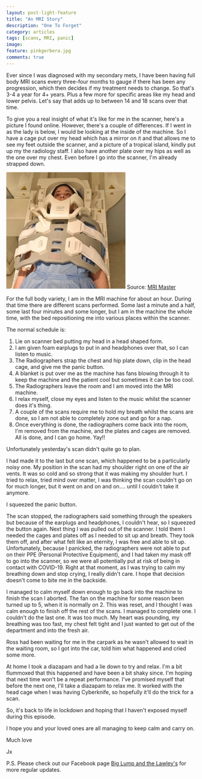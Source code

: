 ```yaml
---
layout: post-light-feature
title: "An MRI Story"
description: "One To Forget"
category: articles
tags: [scans, MRI, panic]
image:
feature: pinkgerbera.jpg
comments: true
---
```


Ever since I was diagnosed with my secondary mets, I have been having full body MRI scans every three-four months to gauge if there has been any progression, which then decides if my treatment needs to change.  So that's 3-4 a year for 4+ years. Plus a few more for specific areas like my head and lower pelvis. Let's say that adds up to between 14 and 18 scans over that time.

To give you a real insight of what it's like for me in the scanner, here's a picture I found online.  However, there's a couple of differences.  If I went in as the lady is below, I would be looking at the inside of the machine. So I have a cage put over my head which has a mirror on it and that allows me to see my feet outside the scanner, and a picture of a tropical island, kindly put up my the radiology staff.  I also have another plate over my hips as well as the one over my chest.
Even before I go into the scanner, I'm already strapped down.

<p class="center">
<img src="/images/mri.jpg" alt="MRI" style="width: auto;"/>
Source: <a href="https://mrimaster.com/PLAN%20spinal%20cord.html">MRI Master</a>
</p>

For the full body variety, I am in the MRI machine for about an hour.  During that time there are different scans performed.  Some last a minute and a half, some last four minutes and some longer, but I am in the machine the whole time, with the bed repositioning me into various places within the scanner.

The normal schedule is:
<ol>
  <li>Lie on scanner bed putting my head in a head shaped form.</li>
  <li>I am given foam earplugs to put in and headphones over that, so I can listen to music.</li>
  <li>The Radiographers strap the chest and hip plate down, clip in the head cage, and give me the panic button.</li>
  <li>A blanket is put over me as the machine has fans blowing through it to keep the machine and the patient cool but sometimes it can be too cool.</li>
  <li>The Radiographers leave the room and I am moved into the MRI machine.</li>
  <li>I relax myself, close my eyes and listen to the music whilst the scanner does it's thing.</li>
  <li>A couple of the scans require me to hold my breath whilst the scans are done, so I am not able to completely zone out and go for a nap.</li>
  <li>Once everything is done, the radiographers come back into the room, I'm removed from the machine, and the plates and cages are removed.  All is done, and I can go home.  Yay!!</li>
  </ol>

  Unfortunately yesterday's scan didn't quite go to plan.

  I had made it to the last but one scan, which happened to be a particularly noisy one.  My position in the scan had my shoulder right on one of the air vents.  It was so cold and so strong that it was making my shoulder hurt.  I tried to relax, tried mind over matter, I was thinking the scan couldn't go on for much longer, but it went on and on and on.... until I couldn't take it anymore.  

  I squeezed the panic button.  

The scan stopped, the radiographers said something through the speakers but because of the earplugs and headphones, I couldn't hear, so I squeezed the button again.  Next thing I was pulled out of the scanner.  I told them I needed the cages and plates off as I needed to sit up and breath.  They took them off, and after what felt like an eternity, I was free and able to sit up.  Unfortunately, because I panicked, the radiographers were not able to put on their PPE (Personal Protective Equipment), and I had taken my mask off to go into the scanner, so we were all potentially put at risk of being in contact with COVID-19.  Right at that moment, as I was trying to calm my breathing down and stop crying, I really didn't care. I hope that decision doesn't come to bite me in the backside.

I managed to calm myself down enough to go back into the machine to finish the scan I aborted.  The fan on the machine for some reason been turned up to 5, when it is normally on 2.  This was reset, and I thought I was calm enough to finish off the rest of the scans.  I managed to complete one.  I couldn't do the last one.  It was too much.  My heart was pounding, my breathing was too fast, my chest felt tight and I just wanted to get out of the department and into the fresh air.

Ross had been waiting for me in the carpark as he wasn't allowed to wait in the waiting room, so I got into the car, told him what happened and cried some more.

At home I took a diazapam and had a lie down to try and relax.  I'm a bit flummoxed that this happened and have been a bit shaky since.  I'm hoping that next time won't be a repeat performance.  I've promised myself that before the next one, I'll take a diazapam to relax me.  It worked with the head cage when I was having Cyberknife, so hopefully it'll do the trick for a scan.

So, it's back to life in lockdown and hoping that I haven't exposed myself during this episode.

I hope you and your loved ones are all managing to keep calm and carry on.

Much love

Jx

P.S.  Please check out our Facebook page <a href="https://www.facebook.com/TeamLawley/">Big Lump and the Lawley's</a> for more regular updates.
